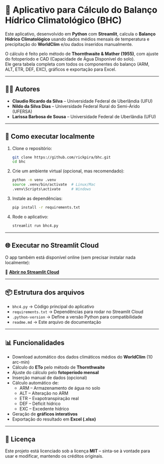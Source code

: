 # 🌱 Aplicativo para Cálculo do Balanço Hídrico Climatológico (BHC)

Este aplicativo, desenvolvido em **Python** com **Streamlit**, calcula o **Balanço Hídrico Climatológico** usando dados médios mensais de temperatura e precipitação do **WorldClim** e/ou dados inseridos manualmente.

O cálculo é feito pelo método de **Thornthwaite & Mather (1955)**, com ajuste do fotoperíodo e CAD (Capacidade de Água Disponível do solo).  
Ele gera tabela completa com todos os componentes do balanço (ARM, ALT, ETR, DEF, EXC), gráficos e exportação para Excel.

---

## 👨‍🏫 Autores

- **Claudio Ricardo da Silva** – Universidade Federal de Uberlândia (UFU)  
- **Nildo da Silva Dias** – Universidade Federal Rural do Semi-Árido (UFERSA)
- **Larissa Barbosa de Sousa** – Universidade Federal de Uberlândia (UFU) 

---

## 🚀 Como executar localmente

1. Clone o repositório:
   ```bash
   git clone https://github.com/rickpira/bhc.git
   cd bhc
   ```

2. Crie um ambiente virtual (opcional, mas recomendado):
   ```bash
   python -m venv .venv
   source .venv/bin/activate  # Linux/Mac
   .venv\Scripts\activate     # Windows
   ```

3. Instale as dependências:
   ```bash
   pip install -r requirements.txt
   ```

4. Rode o aplicativo:
   ```bash
   streamlit run bhc4.py
   ```

---

## 🌐 Executar no Streamlit Cloud

O app também está disponível online (sem precisar instalar nada localmente):

🔗 **[Abrir no Streamlit Cloud](https://balancohidrico.streamlit.app/)**

---

## 📦 Estrutura dos arquivos

- `bhc4.py` → Código principal do aplicativo
- `requirements.txt` → Dependências para rodar no Streamlit Cloud
- `.python-version` → Define a versão Python para compatibilidade
- `readme.md` → Este arquivo de documentação

---

## 📊 Funcionalidades

- Download automático dos dados climáticos médios do **WorldClim** (10 arc-min)
- Cálculo do **ETo** pelo método de **Thornthwaite**
- Ajuste do cálculo pelo **fotoperíodo mensal**
- Inserção manual de dados (opcional)
- Cálculo automático de:
  - ARM – Armazenamento de água no solo
  - ALT – Alteração no ARM
  - ETR – Evapotranspiração real
  - DEF – Déficit hídrico
  - EXC – Excedente hídrico
- Geração de **gráficos interativos**
- Exportação do resultado em **Excel (.xlsx)**

---

## 📜 Licença

Este projeto está licenciado sob a licença **MIT** – sinta-se à vontade para usar e modificar, mantendo os créditos originais.
